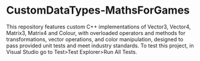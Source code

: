 # CustomDataTypes-MathsForGames
This repository features custom C++ implementations of Vector3, Vector4, Matrix3, Matrix4 and Colour, with overloaded operators and methods for transformations, vector operations, and color manipulation, designed to pass provided unit tests and meet industry standards. To test this project, in Visual Studio go to Test>Test Explorer>Run All Tests.
